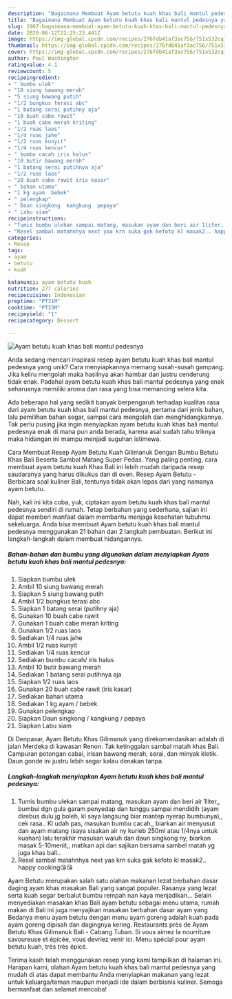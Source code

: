 ```yaml
---
description: "Bagaimana Membuat Ayam betutu kuah khas bali mantul pedesnya yang Bikin Ngiler"
title: "Bagaimana Membuat Ayam betutu kuah khas bali mantul pedesnya yang Bikin Ngiler"
slug: 1967-bagaimana-membuat-ayam-betutu-kuah-khas-bali-mantul-pedesnya-yang-bikin-ngiler
date: 2020-06-12T22:25:23.441Z
image: https://img-global.cpcdn.com/recipes/276fdb41af3ac756/751x532cq70/ayam-betutu-kuah-khas-bali-mantul-pedesnya-foto-resep-utama.jpg
thumbnail: https://img-global.cpcdn.com/recipes/276fdb41af3ac756/751x532cq70/ayam-betutu-kuah-khas-bali-mantul-pedesnya-foto-resep-utama.jpg
cover: https://img-global.cpcdn.com/recipes/276fdb41af3ac756/751x532cq70/ayam-betutu-kuah-khas-bali-mantul-pedesnya-foto-resep-utama.jpg
author: Paul Washington
ratingvalue: 4.1
reviewcount: 5
recipeingredient:
- " bumbu ulek"
- "10 siung bawang merah"
- "5 siung bawang putih"
- "1/2 bungkus terasi abc"
- "1 batang serai putihny aja"
- "10 buah cabe rawit"
- "1 buah cabe merah kriting"
- "1/2 ruas laos"
- "1/4 ruas jahe"
- "1/2 ruas kunyit"
- "1/4 ruas kencur"
- " bumbu cacah iris halus"
- "10 butir bawang merah"
- "1 batang serai putihnya aja"
- "1/2 ruas laos"
- "20 buah cabe rawit iris kasar"
- " bahan utama"
- "1 kg ayam  bebek"
- " pelengkap"
- " Daun singkong  kangkung  pepaya"
- " Labu siam"
recipeinstructions:
- "Tumis bumbu ulekan sampai matang, masukan ayam dan beri air 1liter,, bumbui dgn gula garam penyedap dan tunggu sampai mendidih (ayam direbus dulu jg boleh, kl saya langsung biar mantep nyerap bumbunya),, cek rasa.. Kl udah pas, masukan bumbu cacah,, biarkan air menyusut dan ayam matang (saya sisakan air ny kurleb 250ml atau 1/4nya untuk kuahan) lalu terakhir masukan waluh dan daun singkong ny, biarkan masak 5-10menit,, matikan api dan sajikan bersama sambel matah yg juga khas bali.."
- "Resel sambal matahnhya next yaa krn suka gak kefoto kl masak2.. happy cooking😘😘"
categories:
- Resep
tags:
- ayam
- betutu
- kuah

katakunci: ayam betutu kuah 
nutrition: 277 calories
recipecuisine: Indonesian
preptime: "PT31M"
cooktime: "PT33M"
recipeyield: "1"
recipecategory: Dessert

---
```



![Ayam betutu kuah khas bali mantul pedesnya](https://img-global.cpcdn.com/recipes/276fdb41af3ac756/751x532cq70/ayam-betutu-kuah-khas-bali-mantul-pedesnya-foto-resep-utama.jpg)

Anda sedang mencari inspirasi resep ayam betutu kuah khas bali mantul pedesnya yang unik? Cara menyiapkannya memang susah-susah gampang. Jika keliru mengolah maka hasilnya akan hambar dan justru cenderung tidak enak. Padahal ayam betutu kuah khas bali mantul pedesnya yang enak seharusnya memiliki aroma dan rasa yang bisa memancing selera kita.

Ada beberapa hal yang sedikit banyak berpengaruh terhadap kualitas rasa dari ayam betutu kuah khas bali mantul pedesnya, pertama dari jenis bahan, lalu pemilihan bahan segar, sampai cara mengolah dan menghidangkannya. Tak perlu pusing jika ingin menyiapkan ayam betutu kuah khas bali mantul pedesnya enak di mana pun anda berada, karena asal sudah tahu triknya maka hidangan ini mampu menjadi suguhan istimewa.

Cara Membuat Resep Ayam Betutu Kuah Gilimanuk Dengan Bumbu Betutu Khas Bali Beserta Sambal Matang Super Pedas. Yang paling penting, cara membuat ayam betutu kuah Khas Bali ini lebih mudah daripada resep saudaranya yang harus dikukus dan di oven. Resep Ayam Betutu - Berbicara soal kuliner Bali, tentunya tidak akan lepas dari yang namanya ayam betutu.


Nah, kali ini kita coba, yuk, ciptakan ayam betutu kuah khas bali mantul pedesnya sendiri di rumah. Tetap berbahan yang sederhana, sajian ini dapat memberi manfaat dalam membantu menjaga kesehatan tubuhmu sekeluarga. Anda bisa membuat Ayam betutu kuah khas bali mantul pedesnya menggunakan 21 bahan dan 2 langkah pembuatan. Berikut ini langkah-langkah dalam membuat hidangannya.

<!--inarticleads1-->

##### Bahan-bahan dan bumbu yang digunakan dalam menyiapkan Ayam betutu kuah khas bali mantul pedesnya:

1. Siapkan  bumbu ulek
1. Ambil 10 siung bawang merah
1. Siapkan 5 siung bawang putih
1. Ambil 1/2 bungkus terasi abc
1. Siapkan 1 batang serai (putihny aja)
1. Gunakan 10 buah cabe rawit
1. Gunakan 1 buah cabe merah kriting
1. Gunakan 1/2 ruas laos
1. Sediakan 1/4 ruas jahe
1. Ambil 1/2 ruas kunyit
1. Sediakan 1/4 ruas kencur
1. Sediakan  bumbu cacah/ iris halus
1. Ambil 10 butir bawang merah
1. Sediakan 1 batang serai putihnya aja
1. Siapkan 1/2 ruas laos
1. Gunakan 20 buah cabe rawit (iris kasar)
1. Sediakan  bahan utama
1. Sediakan 1 kg ayam / bebek
1. Gunakan  pelengkap
1. Siapkan  Daun singkong / kangkung / pepaya
1. Siapkan  Labu siam


Di Denpasar, Ayam Betutu Khas Gilimanuk yang direkomendasikan adalah di jalan Merdeka di kawasan Renon. Tak ketinggalan sambal matah khas Bali. Campuran potongan cabai, irisan bawang merah, serai, dan minyak kletik. Daun gonde ini justru lebih segar kalau dimakan tanpa. 

<!--inarticleads2-->

##### Langkah-langkah menyiapkan Ayam betutu kuah khas bali mantul pedesnya:

1. Tumis bumbu ulekan sampai matang, masukan ayam dan beri air 1liter,, bumbui dgn gula garam penyedap dan tunggu sampai mendidih (ayam direbus dulu jg boleh, kl saya langsung biar mantep nyerap bumbunya),, cek rasa.. Kl udah pas, masukan bumbu cacah,, biarkan air menyusut dan ayam matang (saya sisakan air ny kurleb 250ml atau 1/4nya untuk kuahan) lalu terakhir masukan waluh dan daun singkong ny, biarkan masak 5-10menit,, matikan api dan sajikan bersama sambel matah yg juga khas bali..
1. Resel sambal matahnhya next yaa krn suka gak kefoto kl masak2.. happy cooking😘😘


Ayam Betutu merupakan salah satu olahan makanan lezat berbahan dasar daging ayam khas masakan Bali yang sangat populer. Rasanya yang lezat serta kuah segar berbalut bumbu rempah nan kaya menjadikan… Selain menyediakan masakan khas Bali ayam betutu sebagai menu utama, rumah makan di Bali ini juga menyajikan masakan berbahan dasar ayam yang Bedanya menu ayam betutu dengan menu ayam goreng adalah kuah pada ayam goreng dipisah dan dagingnya kering. Restaurants près de Ayam Betutu Khas Gilimanuk Bali - Cabang Tuban. Si vous aimez la nourriture savoureuse et épicée, vous devriez venir ici. Menu spécial pour ayam betutu kuah, très très épicé. 

Terima kasih telah menggunakan resep yang kami tampilkan di halaman ini. Harapan kami, olahan Ayam betutu kuah khas bali mantul pedesnya yang mudah di atas dapat membantu Anda menyiapkan makanan yang lezat untuk keluarga/teman maupun menjadi ide dalam berbisnis kuliner. Semoga bermanfaat dan selamat mencoba!
